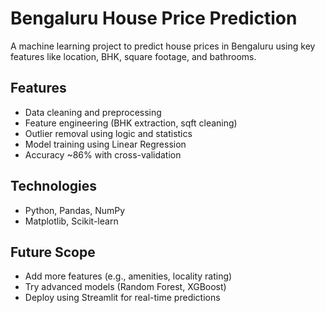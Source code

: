 # Bengaluru House Price Prediction
A machine learning project to predict house prices in Bengaluru using key features like location, BHK, square footage, and bathrooms.

## Features
- Data cleaning and preprocessing
- Feature engineering (BHK extraction, sqft cleaning)
- Outlier removal using logic and statistics
- Model training using Linear Regression
- Accuracy ~86% with cross-validation

## Technologies
- Python, Pandas, NumPy
- Matplotlib, Scikit-learn

## Future Scope
- Add more features (e.g., amenities, locality rating)
- Try advanced models (Random Forest, XGBoost)
- Deploy using Streamlit for real-time predictions
